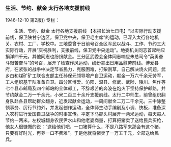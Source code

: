 ### 生活、节约、献金  太行各地支援前线

1946-12-10
第2版()
专栏：

　　生活、节约、献金
    太行各地支援前线
    【本报长治七日电】“以实际行动支援前线，保卫陕甘宁边区，保卫党中央，保卫毛主席”的运动，已深入太行各地机关、农村、工厂、学校中。三地委曾于日前号召全区军民以战斗、工作、节约三大实际行动，开展“庆祝胜利，支援前线，保卫党中央运动”。地委机关同志首起响应捐洋四千元，其他同志也纷纷献金。三分区武委会全体同志响应朱总司令“英勇奋斗艰苦奋斗”的号召，展开了检查作风运动，纷纷拿出日用品慰劳前线。博爱县府，在紧张的战争中决定节省民力，克服困难，打柴割草，自己解决烧火问题。武乡白和煤矿矿工联合支部主任孙保元领导增产自卫运动，献金一万六千余元劳军，工人组织基干队准备自卫。四分区博爱、沁阳、温县、修武、武陟、陵川、焦作等七个县市邮局及四个邮站的全体邮工，不辞艰苦的奔波在炮火下坚持保护邮路，并节约献金二万一千余元，小米二百三十余斤支援前线。太行二中师生，前曾组织翻身队赴各县帮助群众翻身，近发起献金运动，一周间献金二万二千余元。三中除整顿事务、厉行节约外，并发起创作运动，全体师生动手编剧及小调、快板，准备深入农村进行爱国自卫战争的时事宣传。平定下马郡头村展开一两米运动，每天每人节约一两米。左权城翻身农民尹水山和他老婆商量，打算把猪卖了送给民兵买枪，他女人很慷慨的说：“送给他们吧，一口猪算什么，不是八路军来那会有这个猪，只要有好时光，再养一口不费难”。于是他就将猪卖了一万五千元，全部送给民兵。
